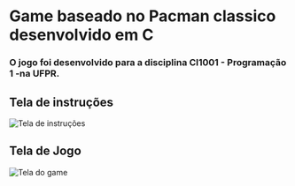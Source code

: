 # Game baseado no Pacman classico desenvolvido em C

### O jogo foi desenvolvido para a disciplina CI1001 - Programação 1 -na UFPR.

## Tela de instruções
![Tela de instruções](https://uploaddeimagens.com.br/images/003/049/637/full/tela-instrucoes.PNG?1611418208)

## Tela de Jogo
![Tela do game](https://uploaddeimagens.com.br/images/003/049/638/full/tela-game.PNG?1611418249)
